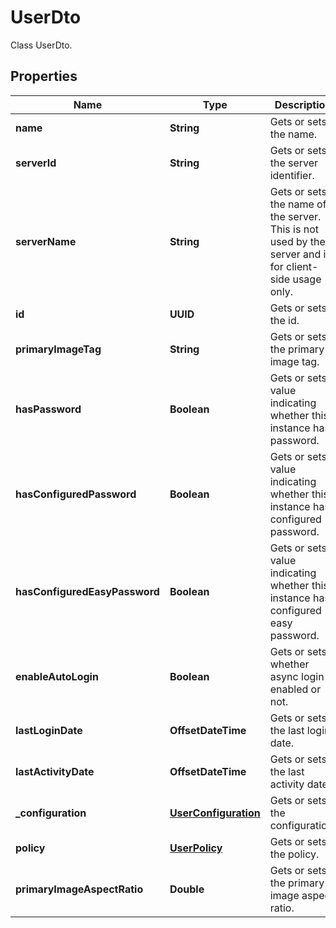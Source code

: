 

# UserDto

Class UserDto.

## Properties

| Name | Type | Description | Notes |
|------------ | ------------- | ------------- | -------------|
|**name** | **String** | Gets or sets the name. |  [optional] |
|**serverId** | **String** | Gets or sets the server identifier. |  [optional] |
|**serverName** | **String** | Gets or sets the name of the server.  This is not used by the server and is for client-side usage only. |  [optional] |
|**id** | **UUID** | Gets or sets the id. |  [optional] |
|**primaryImageTag** | **String** | Gets or sets the primary image tag. |  [optional] |
|**hasPassword** | **Boolean** | Gets or sets a value indicating whether this instance has password. |  [optional] |
|**hasConfiguredPassword** | **Boolean** | Gets or sets a value indicating whether this instance has configured password. |  [optional] |
|**hasConfiguredEasyPassword** | **Boolean** | Gets or sets a value indicating whether this instance has configured easy password. |  [optional] |
|**enableAutoLogin** | **Boolean** | Gets or sets whether async login is enabled or not. |  [optional] |
|**lastLoginDate** | **OffsetDateTime** | Gets or sets the last login date. |  [optional] |
|**lastActivityDate** | **OffsetDateTime** | Gets or sets the last activity date. |  [optional] |
|**_configuration** | [**UserConfiguration**](UserConfiguration.md) | Gets or sets the configuration. |  [optional] |
|**policy** | [**UserPolicy**](UserPolicy.md) | Gets or sets the policy. |  [optional] |
|**primaryImageAspectRatio** | **Double** | Gets or sets the primary image aspect ratio. |  [optional] |



